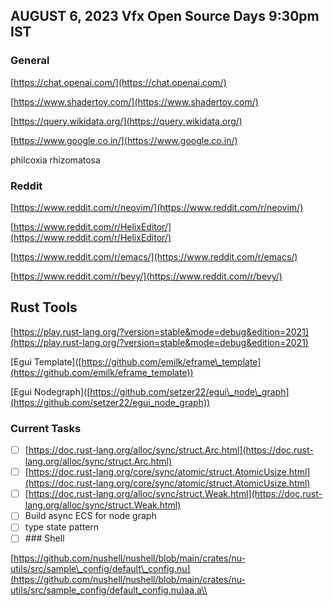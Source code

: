 ## **AUGUST 6, 2023 Vfx Open Source Days** 9:30pm IST

### General

[https://chat.openai.com/](https://chat.openai.com/)

[https://www.shadertoy.com/](https://www.shadertoy.com/)

[https://query.wikidata.org/](https://query.wikidata.org/)

[https://www.google.co.in/](https://www.google.co.in/)

philcoxia rhizomatosa

### Reddit

[https://www.reddit.com/r/neovim/](https://www.reddit.com/r/neovim/)

[https://www.reddit.com/r/HelixEditor/](https://www.reddit.com/r/HelixEditor/)

[https://www.reddit.com/r/emacs/](https://www.reddit.com/r/emacs/)

[https://www.reddit.com/r/bevy/](https://www.reddit.com/r/bevy/)

## Rust Tools

[https://play.rust-lang.org/?version=stable&mode=debug&edition=2021](https://play.rust-lang.org/?version=stable&mode=debug&edition=2021)

\[Egui Template\]([https://github.com/emilk/eframe\_template](https://github.com/emilk/eframe_template))

\[Egui Nodegraph\]([https://github.com/setzer22/egui\_node\_graph](https://github.com/setzer22/egui_node_graph))

### Current Tasks

* [ ] [https://doc.rust-lang.org/alloc/sync/struct.Arc.html](https://doc.rust-lang.org/alloc/sync/struct.Arc.html)
* [ ] [https://doc.rust-lang.org/core/sync/atomic/struct.AtomicUsize.html](https://doc.rust-lang.org/core/sync/atomic/struct.AtomicUsize.html)
* [ ] [https://doc.rust-lang.org/alloc/sync/struct.Weak.html](https://doc.rust-lang.org/alloc/sync/struct.Weak.html)
* [ ] Build async ECS for node graph
* [ ] type state pattern
* [ ] \### Shell

[https://github.com/nushell/nushell/blob/main/crates/nu-utils/src/sample\_config/default\_config.nu](https://github.com/nushell/nushell/blob/main/crates/nu-utils/src/sample_config/default_config.nu)aa,a\\
